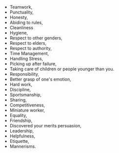 - Teamwork, 
- Punctuality, 
- Honesty, 
- Abiding to rules, 
- Cleanliness
- Hygiene, 
- Respect to other genders, 
- Respect to elders, 
- Respect to authority,
- Time Management,
- Handling Stress, 
- Picking up after failure, 
- Taking care of children or people younger than you.
- Responsibility, 
- Better grasp of one's emotion, 
- Hard work,
- Discipline, 
- Sportsmanship, 
- Sharing,
- Competitiveness,
- Miniature worker, 
- Equality, 
- Friendship, 
- Discovered your merits persuasion,
- Leadership, 
- Helpfulness, 
- Etiquette,
- Mannerisms.